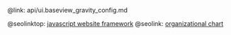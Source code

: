 @link: api/ui.baseview_gravity_config.md

@seolinktop: [javascript website framework](https://webix.com)
@seolink: [organizational chart](https://webix.com/widget/organogram/)
